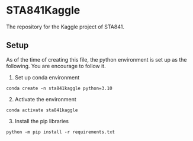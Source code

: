 # STA841Kaggle

The repository for the Kaggle project of STA841.

## Setup

As of the time of creating this file, the python environment is set up as the following. You are encourage to follow it.

1. Set up conda environment

`conda create -n sta841kaggle python=3.10`

2. Activate the environment

`conda activate sta841kaggle`

3. Install the pip libraries

`python -m pip install -r requirements.txt`
